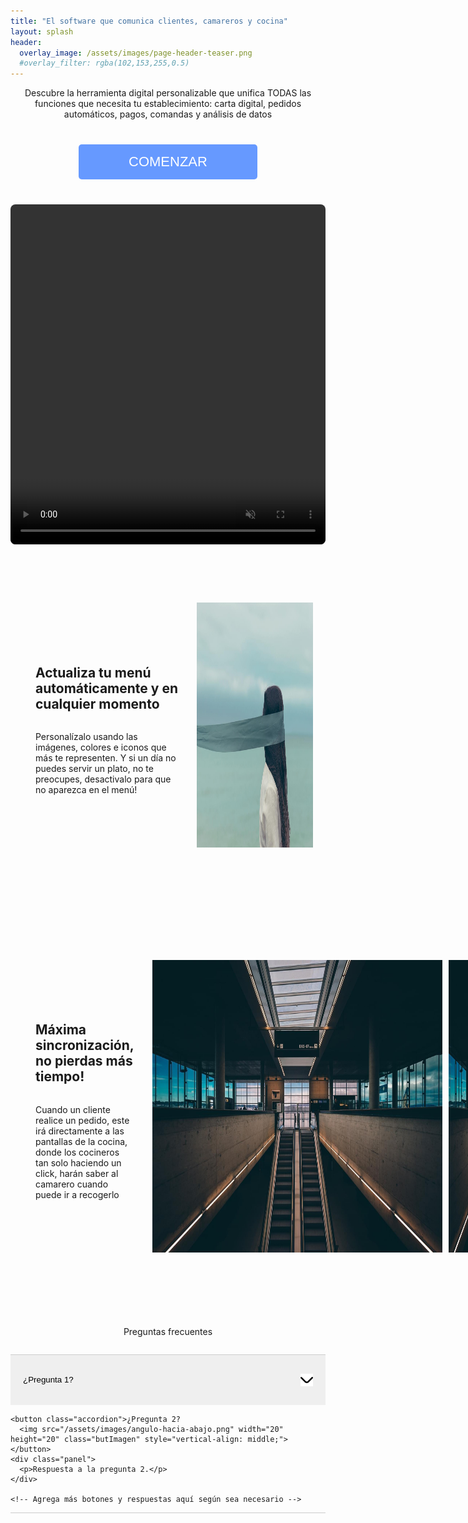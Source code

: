 ```yaml
---
title: "El software que comunica clientes, camareros y cocina"
layout: splash
header:
  overlay_image: /assets/images/page-header-teaser.png
  #overlay_filter: rgba(102,153,255,0.5)
---
```



<div style="text-align:center;">
  Descubre la herramienta digital personalizable que unifica TODAS las funciones que necesita tu establecimiento: carta digital, pedidos automáticos, pagos, comandas y análisis de datos
</div>

<div style="text-align:center;">
  <button class="plan-button" id="login-link" onclick="openNetlifyIdentity()">COMENZAR</button>
</div>

<div style="margin: 0 auto; text-align:center;">
  <video width="900" height="544" style="border-radius: 8px; max-width: 900px; max-height: 100%; width: 100%;" autoplay loop muted>
    <source src="/assets/videos/your-video.mp4" type="video/mp4">
  </video>
</div>


<div class="plan-container">
  <div class="plan" style="border-left: 0px;">
    <div class="plan" style="display: flex;flex-direction: column;">
      <h2>Actualiza tu menú automáticamente y en cualquier momento</h2>
      <p> Personalízalo usando las imágenes, colores e iconos que más te representen. Y si un día no puedes servir un plato, no te preocupes, desactivalo para que no aparezca en el menú!</p>
    </div>
    <img src="/assets/images/unsplash-gallery-image-1.jpg" alt="" style="max-width: 40%;">
  </div>

  <div class="plan">
    <div class="plan" style="display: flex;flex-direction: column;">
      <h2>Máxima sincronización, no pierdas más tiempo!</h2>
      <p>Cuando un cliente realice un pedido, este irá directamente a las pantallas de la cocina, donde los cocineros tan solo haciendo un click, harán saber al camarero cuando puede ir a recogerlo</p>
    </div>
    <img src="/assets/images/unsplash-gallery-image-2.jpg" alt="">
    <img src="/assets/images/unsplash-gallery-image-2.jpg" alt="" style="max-width: 40%;">
  </div>
</div>


<div style="text-align:center;margin: 2em;">
  Preguntas frecuentes
</div>

<div style="margin: 0 auto; text-align:center;">
  <div id="faq" class="faq" style="margin-top: 20px; margin: 0 auto;">
    <button class="accordion">¿Pregunta 1?
      <img src="/assets/images/angulo-hacia-abajo.png" width="20" height="20" class="butImagen" style="vertical-align: middle;">
    </button>
    <div class="panel">
      <p>Respuesta a la pregunta 1.</p>
    </div>

    <button class="accordion">¿Pregunta 2?
      <img src="/assets/images/angulo-hacia-abajo.png" width="20" height="20" class="butImagen" style="vertical-align: middle;">
    </button>
    <div class="panel">
      <p>Respuesta a la pregunta 2.</p>
    </div>

    <!-- Agrega más botones y respuestas aquí según sea necesario -->
  </div>
</div>

<style>
  
.plan-container {
  display: flex;
  flex-wrap: wrap;
  flex-direction: column;
  align-content: center;
}

.plan {
  padding: 20px; */
  text-align: center;
  margin-bottom: 60px;
  margin-top: 60px;
  display: flex;
}
  .plan-button {
    background-color: #6699ff;
    color: white;
    border: none;
    padding: 15px 80px;
    margin: 40px;
    text-align: center;
    text-decoration: none;
    display: inline-block;
    font-size: 22px;
    border-radius: 5px;
    cursor: pointer;
  }

  .faq {
    width: 100%;
    max-width: 41rem;
    margin-left: auto;
    margin-right: auto;
    margin-top: 4em;
    text-align: left;
    border-bottom: 1px solid #ccc;
  }

  .faq1_question {
      border-top: 1px solid var(--gray-200);
      cursor: pointer;
      justify-content: space-between;
      align-items: center;
      padding-top: 1.5rem;
      padding-bottom: 1rem;
      display: flex;
  }

  .accordion {
    width: 100%;
    padding: 20px 20px;
    text-align: left;
    border: none;
    cursor: pointer;
    text-decoration: none;
    line-height: 40px;
    outline: none;
    border-top: 1px solid #ccc;
  }

  .butImagen {
    transition: transform 0.3s ease;
  }

  .butImagen.rotated {
    transform: rotate(180deg);
  }

  img {
    float: right;
    margin-left: 10px;
    margin-bottom: 10px;
    margin-top: 10px;
  }

  .accordion:hover {}

  .accordion:focus, .accordion:active {
    outline: none;
  }

  .active, .accordion:hover {}

  .panel {
    padding: 0 18px;
    height: 0;
    overflow: hidden;
    transition: height 0.3s ease;
  }

  .panel.open {
    height: auto;
  }

</style>




<script>
  var acc = document.querySelectorAll(".accordion");

  acc.forEach(function(item) {
    item.addEventListener("click", function() {
      this.classList.toggle("active");
      this.querySelector("img").classList.toggle("rotated");

      var panel = this.nextElementSibling;
      if (panel.style.height) {
        panel.style.height = null;
      } else {
        panel.style.height = panel.scrollHeight + "px";
      }
    });
  });
</script>
